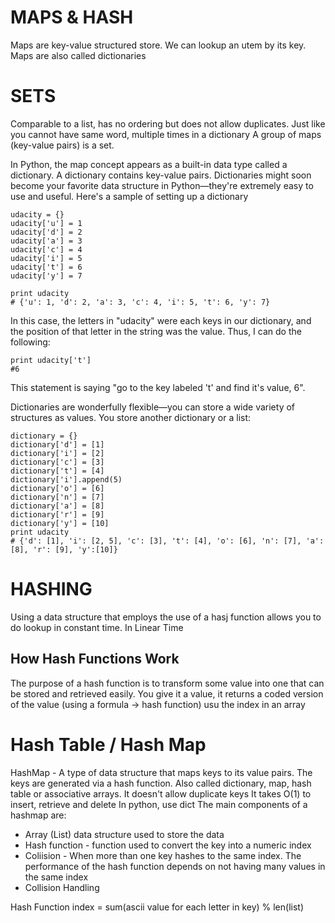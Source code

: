 # MAPS & HASH

Maps are key-value structured store. We can lookup an utem by its key. Maps are also called dictionaries

# SETS

Comparable to a list, has no ordering but does not allow duplicates. Just like you cannot have same word, multiple times in a dictionary
A group of maps (key-value pairs) is a set.

In Python, the map concept appears as a built-in data type called a dictionary. A dictionary contains key-value pairs. Dictionaries might soon become your favorite data structure in Python—they're extremely easy to use and useful. Here's a sample of setting up a dictionary

```
udacity = {}
udacity['u'] = 1
udacity['d'] = 2
udacity['a'] = 3
udacity['c'] = 4
udacity['i'] = 5
udacity['t'] = 6
udacity['y'] = 7

print udacity
# {'u': 1, 'd': 2, 'a': 3, 'c': 4, 'i': 5, 't': 6, 'y': 7}
```

In this case, the letters in "udacity" were each keys in our dictionary, and the position of that letter in the string was the value. Thus, I can do the following:

```
print udacity['t']
#6
```

This statement is saying "go to the key labeled 't' and find it's value, 6".

Dictionaries are wonderfully flexible—you can store a wide variety of structures as values. You store another dictionary or a list:

```
dictionary = {}
dictionary['d'] = [1]
dictionary['i'] = [2]
dictionary['c'] = [3]
dictionary['t'] = [4]
dictionary['i'].append(5)
dictionary['o'] = [6]
dictionary['n'] = [7]
dictionary['a'] = [8]
dictionary['r'] = [9]
dictionary['y'] = [10]
print udacity
# {'d': [1], 'i': [2, 5], 'c': [3], 't': [4], 'o': [6], 'n': [7], 'a': [8], 'r': [9], 'y':[10]}
```

# HASHING

Using a data structure that employs the use of a hasj function allows you to do lookup in constant time.
In Linear Time

## How Hash Functions Work

The purpose of a hash function is to transform some value into one that can be stored and retrieved easily.
You give it a value, it returns a coded version of the value (using a formula -> hash function) usu the index in an array

# Hash Table / Hash Map

HashMap - A type of data structure that maps keys to its value pairs. The keys are generated via a hash function. Also called dictionary, map, hash table or associative arrays.
It doesn't allow duplicate keys
It takes O(1) to insert, retrieve and delete
In python, use dict
The main components of a hashmap are:

- Array (List) data structure used to store the data
- Hash function - function used to convert the key into a numeric index
- Coliision - When more than one key hashes to the same index. The performance of the hash function depends on not having many values in the same index
- Collision Handling

Hash Function
index = sum(ascii value for each letter in key) % len(list)
